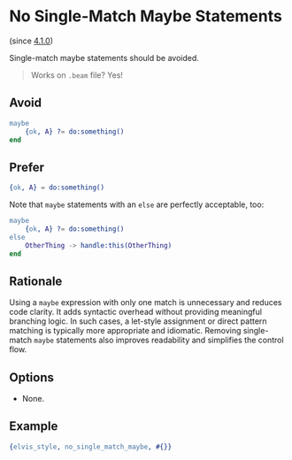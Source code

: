 # No Single-Match Maybe Statements

(since [4.1.0](https://github.com/inaka/elvis_core/releases/tag/4.1.0))

Single-match maybe statements should be avoided.

> Works on `.beam` file? Yes!

## Avoid

```erlang
maybe
    {ok, A} ?= do:something()
end
```

## Prefer

```erlang
{ok, A} = do:something()
```

Note that `maybe` statements with an `else` are perfectly acceptable, too:

```erlang
maybe
    {ok, A} ?= do:something()
else
    OtherThing -> handle:this(OtherThing)
end
```

## Rationale

Using a `maybe` expression with only one match is unnecessary and reduces code clarity. It adds
syntactic overhead without providing meaningful branching logic. In such cases, a let-style
assignment or direct pattern matching is typically more appropriate and idiomatic. Removing
single-match `maybe` statements also improves readability and simplifies the control flow.

## Options

- None.

## Example

```erlang
{elvis_style, no_single_match_maybe, #{}}
```

